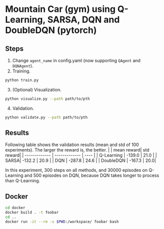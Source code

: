 # Mountain Car (gym) using Q-Learning, SARSA, DQN and DoubleDQN (pytorch)
## Steps 
1. Change `agent_name` in config.yaml (now supporting `QAgent` and `DQNAgent`).
2. Training.
```bash
python train.py
```
3. (Optional) Visualization.
```bash
python visualize.py --path path/to/pth
```

4. Validation.
```bash
python validate.py --path path/to/pth
```

## Results
Following table shows the validation results (mean and std of 100 experiments).
The larger the reward is, the better.
|  | mean reward| std reward|
| ------------- | ------------- | ---- |
| Q-Learning  | -139.0  | 21.0 |
| SARSA| -132.2 | 20.9 |
| DQN  | -287.8 | 24.6 |
| DoubleDQN  | -167.3 | 20.0|

In this experiment, 300 steps on all methods, and 30000 episodes on Q-Learning and 500 episodes on DQN, because DQN takes longer to process than Q-Learning.

## Docker
```bash
cd docker
docker build . -t foobar
cd ..
docker run -it --rm -v $PWD:/workspace/ foobar bash
```
